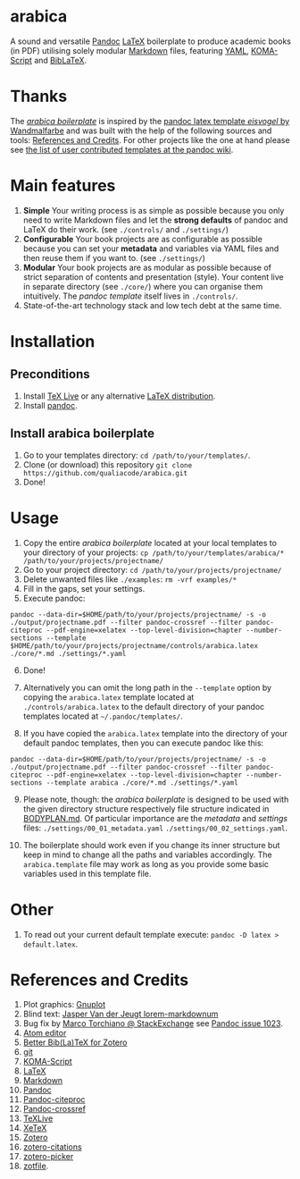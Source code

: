 # arabica
A sound and versatile [Pandoc](http://pandoc.org/) [LaTeX](https://www.latex-project.org/) boilerplate to produce academic books (in PDF) utilising solely modular [Markdown](https://daringfireball.net/projects/markdown/) files, featuring
[YAML](http://yaml.org/), [KOMA-Script](https://ctan.org/pkg/koma-script?lang=en) and [BibLaTeX](https://ctan.org/pkg/biblatex?lang=en).

# Thanks
The [*arabica boilerplate*](https://github.com/qualiacode/arabica) is inspired by the [pandoc latex template *eisvogel* by Wandmalfarbe](https://github.com/Wandmalfarbe/pandoc-latex-template) and was built with the help of the following sources and tools: [References and Credits](#references-and-credits).
For other projects like the one at hand please see [the list of user contributed templates at the pandoc wiki](https://github.com/jgm/pandoc/wiki/User-contributed-templates).

# Main features
1. **Simple** Your writing process is as simple as possible because you only need to write Markdown files and let the **strong defaults** of pandoc and LaTeX do their work. (see `./controls/` and `./settings/`)
2. **Configurable** Your book projects are as configurable as possible because you can set your **metadata** and variables via YAML files and then reuse them if you want to. (see `./settings/`)
3. **Modular** Your book projects are as modular as possible because of strict separation of contents and presentation (style).
Your content live in separate directory (see `./core/`) where you can organise them intuitively.
The *pandoc template* itself lives in `./controls/`.
4. State-of-the-art technology stack and low tech debt at the same time.

# Installation
## Preconditions
1. Install [TeX Live](https://www.tug.org/texlive/) or any alternative [LaTeX distribution](https://www.latex-project.org/get/).
2. Install [pandoc](https://pandoc.org/).

## Install arabica boilerplate
1. Go to your templates directory: `cd /path/to/your/templates/`.
2. Clone (or download) this repository
`git clone https://github.com/qualiacode/arabica.git`
3. Done!

# Usage
1. Copy the entire *arabica boilerplate* located at your local templates to your directory of your projects: `cp /path/to/your/templates/arabica/* /path/to/your/projects/projectname/`
2. Go to your project directory: `cd /path/to/your/projects/projectname/`
3. Delete unwanted files like `./examples`: `rm -vrf examples/*`
4. Fill in the gaps, set your settings.
5. Execute pandoc:
```shell
pandoc --data-dir=$HOME/path/to/your/projects/projectname/ -s -o ./output/projectname.pdf --filter pandoc-crossref --filter pandoc-citeproc --pdf-engine=xelatex --top-level-division=chapter --number-sections --template $HOME/path/to/your/projects/projectname/controls/arabica.latex ./core/*.md ./settings/*.yaml
```
6. Done!

7. Alternatively you can omit the long path in the `--template` option by copying the `arabica.latex` template located at `./controls/arabica.latex` to the default directory of your pandoc templates located at `~/.pandoc/templates/`.

8. If you have copied the `arabica.latex` template into the directory of your default pandoc templates, then you can execute pandoc like this:
```shell
pandoc --data-dir=$HOME/path/to/your/projects/projectname/ -s -o ./output/projectname.pdf --filter pandoc-crossref --filter pandoc-citeproc --pdf-engine=xelatex --top-level-division=chapter --number-sections --template arabica ./core/*.md ./settings/*.yaml
```

9. Please note, though: the *arabica boilerplate* is designed to be used with the given directory structure respectively file structure indicated in [BODYPLAN.md](./BODYPLAN.md).
Of particular importance are the *metadata* and *settings* files: `./settings/00_01_metadata.yaml` `./settings/00_02_settings.yaml`.

10. The boilerplate should work even if you change its inner structure but keep in mind to change all the paths and variables accordingly.
The `arabica.template` file may work as long as you provide some basic variables used in this template file.

# Other
1. To read out your current default template execute:
`pandoc -D latex > default.latex`.

# References and Credits
1. Plot graphics: [Gnuplot](http://gnuplot.sourceforge.net/demo_5.0/hidden2.html)
2. Blind text: [Jasper Van der Jeugt lorem-markdownum](https://github.com/jaspervdj/lorem-markdownum)
3. Bug fix by [Marco Torchiano \@ StackExchange](https://tex.stackexchange.com/questions/161431/how-to-solve-longtable-is-not-in-1-column-mode-error?utm_medium=organic&utm_source=google_rich_qa&utm_campaign=google_rich_qa) see [Pandoc issue 1023](https://github.com/jgm/pandoc/issues/1023).
4. [Atom editor](https://atom.io/)
5. [Better Bib(La)TeX for Zotero](https://retorque.re/zotero-better-bibtex/)
6. [git](https://git-scm.com/)
7. [KOMA-Script](https://ctan.org/pkg/koma-script?lang=en)
8. [LaTeX](https://www.latex-project.org/)
9. [Markdown](https://daringfireball.net/projects/markdown/)
10. [Pandoc](http://pandoc.org/)
11. [Pandoc-citeproc](https://github.com/jgm/pandoc-citeproc)
12. [Pandoc-crossref](https://github.com/lierdakil/pandoc-crossref)
13. [TeXLive](https://www.tug.org/texlive/)
14. [XeTeX](http://xetex.sourceforge.net/)
15. [Zotero](https://www.zotero.org/)
16. [zotero-citations](https://github.com/retorquere/zotero-citations)
17. [zotero-picker](https://github.com/oztalha/zotero-picker/)
18. [zotfile](https://github.com/jlegewie/zotfile).
